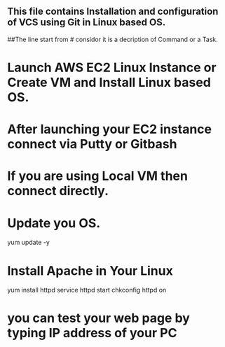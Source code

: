 ## This file contains Installation and configuration of VCS using Git in Linux based OS.
##The line start from # considor it is a decription of Command or a Task.

# Launch AWS EC2 Linux Instance or Create VM and Install Linux based OS.

# After launching your EC2 instance connect via Putty or Gitbash
# If you are using Local VM then connect directly.

# Update you OS.

yum update -y

# Install Apache in Your Linux 

yum install httpd
service httpd start
chkconfig httpd on

# you can test your web page by typing IP address of your PC
